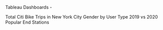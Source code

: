 Tableau Dashboards - 

Total Citi Bike Trips in New York City
Gender by User Type
2019 vs 2020 Popular End Stations
